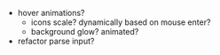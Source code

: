 - hover animations?
  - icons scale? dynamically based on mouse enter?
  - background glow? animated?
- refactor parse input?
